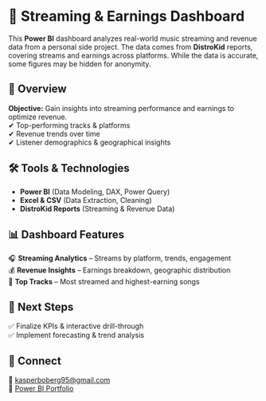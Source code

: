 # 🎵 Streaming & Earnings Dashboard  

This **Power BI** dashboard analyzes real-world music streaming and revenue data from a personal side project. The data comes from **DistroKid** reports, covering streams and earnings across platforms. While the data is accurate, some figures may be hidden for anonymity.  

## 📌 Overview  
**Objective:** Gain insights into streaming performance and earnings to optimize revenue.  
✔ Top-performing tracks & platforms  
✔ Revenue trends over time  
✔ Listener demographics & geographical insights  

## 🛠 Tools & Technologies  
- **Power BI** (Data Modeling, DAX, Power Query)  
- **Excel & CSV** (Data Extraction, Cleaning)  
- **DistroKid Reports** (Streaming & Revenue Data)  

## 📊 Dashboard Features  
🎧 **Streaming Analytics** – Streams by platform, trends, engagement  
💰 **Revenue Insights** – Earnings breakdown, geographic distribution  
🔎 **Top Tracks** – Most streamed and highest-earning songs  

## 🚀 Next Steps  
✅ Finalize KPIs & interactive drill-through  
✅ Implement forecasting & trend analysis  

## 📢 Connect  
📧 kasperboberg95@gmail.com  
📂 [Power BI Portfolio](https://github.com/KasperBoberg/power-bi-portfolio)  

